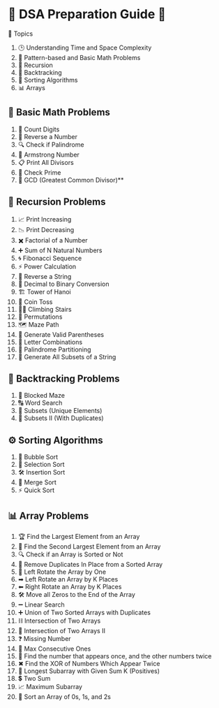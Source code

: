 # 🌟 DSA Preparation Guide 🌟

📌 Topics
1. 🕒 Understanding Time and Space Complexity  
2. 🔢 Pattern-based and Basic Math Problems  
3. 🔄 Recursion  
4. 🎯 Backtracking  
5. 📂 Sorting Algorithms  
6. 📊 Arrays


## 🔢 Basic Math Problems
1. 🧮 Count Digits 
2. 🔄 Reverse a Number  
3. 🔍 Check if Palindrome  
4. 💎 Armstrong Number  
5. 📋 Print All Divisors  
6. 🔗 Check Prime  
7. 🤝 GCD (Greatest Common Divisor)**  

## 🔄 Recursion Problems
1. 📈 Print Increasing  
2. 📉 Print Decreasing  
3. ✖️ Factorial of a Number  
4. ➕ Sum of N Natural Numbers  
5. 🌀 Fibonacci Sequence  
6. ⚡ Power Calculation  
7. 🔁 Reverse a String  
8. 🔢 Decimal to Binary Conversion  
9. 🏗️ Tower of Hanoi  
10. 🎲 Coin Toss  
11. 🧗‍♂️ Climbing Stairs  
12. 🔀 Permutations  
13. 🗺️ Maze Path  
14. 🌸 Generate Valid Parentheses  
15. 🔡 Letter Combinations  
16. 🔄 Palindrome Partitioning  
17. 📂 Generate All Subsets of a String  


## 🎯 Backtracking Problems
1. 🧱 Blocked Maze  
2. 🔠 Word Search  
3. 📂 Subsets (Unique Elements)  
4. 📂 Subsets II (With Duplicates)


## ⚙️ Sorting Algorithms
1. 🫧 Bubble Sort  
2. 🎯 Selection Sort  
3. 🛠️ Insertion Sort  
4. 🧩 Merge Sort  
5. ⚡ Quick Sort  

## 📊 Array Problems
1. 🏆 Find the Largest Element from an Array
2. 🥇 Find the Second Largest Element from an Array
3. 🔍 Check if an Array is Sorted or Not
4. 📂 Remove Duplicates In Place from a Sorted Array
5. 🔄 Left Rotate the Array by One
6. ➡ Left Rotate an Array by K Places
7. ⬅ Right Rotate an Array by K Places
8. 🛠 Move all Zeros to the End of the Array
9. ➖ Linear Search
10. ➕ Union of Two Sorted Arrays with Duplicates
11. ⛓ Intersection of Two Arrays
12. 🔗 Intersection of Two Arrays II
13. ❓ Missing Number
14. 🔢 Max Consecutive Ones
15. 🔄 Find the number that appears once, and the other numbers twice
16. ✖ Find the XOR of Numbers Which Appear Twice
17. 📏 Longest Subarray with Given Sum K (Positives)
18. 💲 Two Sum
19. 📈 Maximum Subarray
20. 🎯 Sort an Array of 0s, 1s, and 2s

